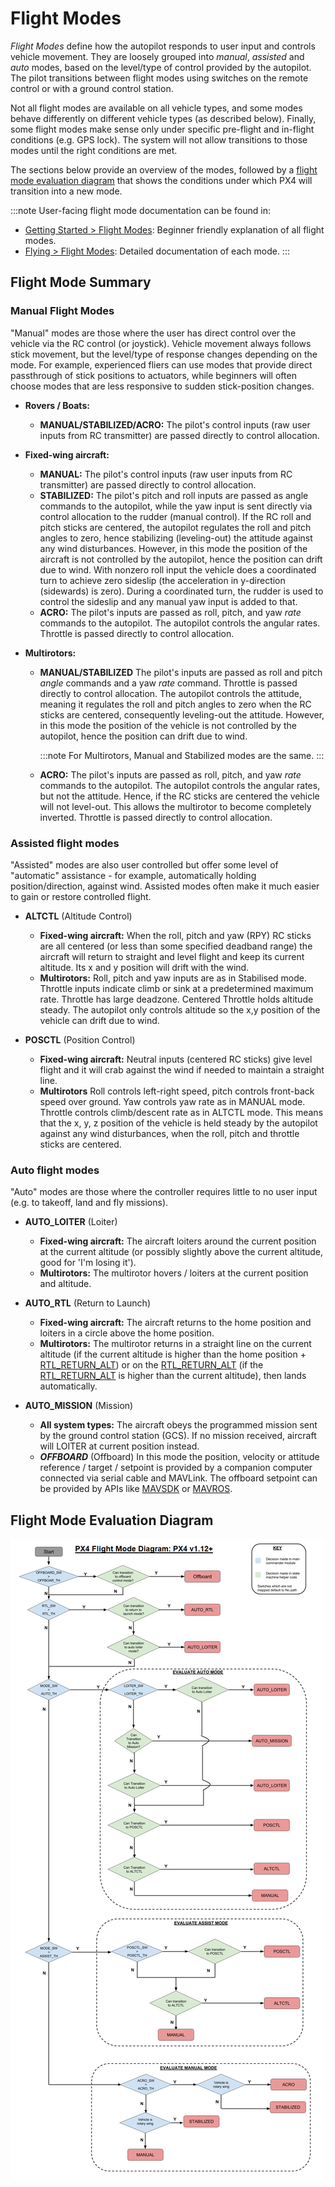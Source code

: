 # Flight Modes

*Flight Modes* define how the autopilot responds to user input and controls vehicle movement.
They are loosely grouped into *manual*, *assisted* and *auto* modes, based on the level/type of control provided by the autopilot.
The pilot transitions between flight modes using switches on the remote control or with a ground control station.

Not all flight modes are available on all vehicle types, and some modes behave differently on different vehicle types (as described below).
Finally, some flight modes make sense only under specific pre-flight and in-flight conditions (e.g. GPS lock).
The system will not allow transitions to those modes until the right conditions are met.

The sections below provide an overview of the modes, followed by a [flight mode evaluation diagram](#flight-mode-evaluation-diagram) that shows the conditions under which PX4 will transition into a new mode.

:::note
User-facing flight mode documentation can be found in:
- [Getting Started > Flight Modes](../getting_started/flight_modes.md): Beginner friendly explanation of all flight modes.
- [Flying > Flight Modes](../flight_modes/README.md): Detailed documentation of each mode.
:::

## Flight Mode Summary

### Manual Flight Modes

"Manual" modes are those where the user has direct control over the vehicle via the RC control (or joystick).
Vehicle movement always follows stick movement, but the level/type of response changes depending on the mode.
For example, experienced fliers can use modes that provide direct passthrough of stick positions to actuators, while beginners will often choose modes that are less responsive to sudden stick-position changes.

- **Rovers / Boats:** 
  * **MANUAL/STABILIZED/ACRO:** The pilot's control inputs (raw user inputs from RC transmitter) are passed directly to control allocation.

- **Fixed-wing aircraft:**

  - **MANUAL:** The pilot's control inputs (raw user inputs from RC transmitter) are passed directly to control allocation.
  - **STABILIZED:** The pilot's pitch and roll inputs are passed as angle commands to the autopilot, while the yaw input is sent directly via control allocation to the rudder (manual control).
    If the RC roll and pitch sticks are centered, the autopilot regulates the roll and pitch angles to zero, hence stabilizing (leveling-out) the attitude against any wind disturbances.
    However, in this mode the position of the aircraft is not controlled by the autopilot, hence the position can drift due to wind.
    With nonzero roll input the vehicle does a coordinated turn to achieve zero sideslip (the acceleration in y-direction (sidewards) is zero).
    During a coordinated turn, the rudder is used to control the sideslip and any manual yaw input is added to that.
  - **ACRO:** The pilot's inputs are passed as roll, pitch, and yaw *rate* commands to the autopilot.
    The autopilot controls the angular rates.
    Throttle is passed directly to control allocation.

- **Multirotors:**

  - **MANUAL/STABILIZED** The pilot's inputs are passed as roll and pitch *angle* commands and a yaw *rate* command.
    Throttle is passed directly to control allocation.
    The autopilot controls the attitude, meaning it regulates the roll and pitch angles to zero when the RC sticks are centered, consequently leveling-out the attitude.
    However, in this mode the position of the vehicle is not controlled by the autopilot, hence the position can drift due to wind.
  
    :::note
    For Multirotors, Manual and Stabilized modes are the same.
    :::

  - **ACRO:** The pilot's inputs are passed as roll, pitch, and yaw *rate* commands to the autopilot.
    The autopilot controls the angular rates, but not the attitude.
    Hence, if the RC sticks are centered the vehicle will not level-out.
    This allows the multirotor to become completely inverted.
    Throttle is passed directly to control allocation.

### Assisted flight modes

"Assisted" modes are also user controlled but offer some level of "automatic" assistance - for example, automatically holding position/direction, against wind.
Assisted modes often make it much easier to gain or restore controlled flight.

- **ALTCTL** (Altitude Control)

  - **Fixed-wing aircraft:** When the roll, pitch and yaw (RPY) RC sticks are all centered (or less than some specified deadband range) the aircraft will return to straight and level flight and keep its current altitude.
    Its x and y position will drift with the wind.
  - **Multirotors:** Roll, pitch and yaw inputs are as in Stabilised mode.
    Throttle inputs indicate climb or sink at a predetermined maximum rate.
    Throttle has large deadzone.
    Centered Throttle holds altitude steady.
    The autopilot only controls altitude so the x,y position of the vehicle can drift due to wind.
- **POSCTL** (Position Control)

  - **Fixed-wing aircraft:** Neutral inputs (centered RC sticks) give level flight and it will crab against the wind if needed to maintain a straight line.
  - **Multirotors** Roll controls left-right speed, pitch controls front-back speed over ground.
    Yaw controls yaw rate as in MANUAL mode.
    Throttle controls climb/descent rate as in ALTCTL mode.
    This means that the x, y, z position of the vehicle is held steady by the autopilot against any wind disturbances, when the roll, pitch and throttle sticks are centered.

### Auto flight modes

"Auto" modes are those where the controller requires little to no user input (e.g. to takeoff, land and fly missions).

- **AUTO_LOITER** (Loiter)

  - **Fixed-wing aircraft:** The aircraft loiters around the current position at the current altitude (or possibly slightly above the current altitude, good for 'I'm losing it'). 
  - **Multirotors:**  The multirotor hovers / loiters at the current position and altitude.
- **AUTO_RTL** (Return to Launch)

  - **Fixed-wing aircraft:** The aircraft returns to the home position and loiters in a circle above the home position. 
  - **Multirotors:** The multirotor returns in a straight line on the current altitude (if the current altitude is higher than the home position + [RTL_RETURN_ALT](../advanced_config/parameter_reference.md#RTL_RETURN_ALT)) or on the [RTL_RETURN_ALT](../advanced_config/parameter_reference.md#RTL_RETURN_ALT) (if the [RTL_RETURN_ALT](../advanced_config/parameter_reference.md#RTL_RETURN_ALT) is higher than the current altitude), then lands automatically.
- **AUTO_MISSION** (Mission)
  - **All system types:** The aircraft obeys the programmed mission sent by the ground control station (GCS).
    If no mission received, aircraft will LOITER at current position instead.
  - **_OFFBOARD_** (Offboard)
    In this mode the position, velocity or attitude reference / target / setpoint is provided by a companion computer connected via serial cable and MAVLink.
    The offboard setpoint can be provided by APIs like [MAVSDK](http://mavsdk.mavlink.io) or [MAVROS](https://github.com/mavlink/mavros).

## Flight Mode Evaluation Diagram

![Commander Flow diagram](../../assets/diagrams/commander-flow-diagram.png)
